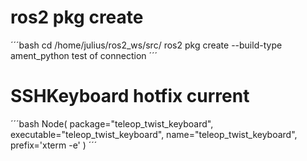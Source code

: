 # ros2 pkg create
´´´bash
cd /home/julius/ros2_ws/src/
ros2 pkg create --build-type ament_python
test of connection
´´´
# SSHKeyboard hotfix current
´´´bash
Node(
    package="teleop_twist_keyboard",
    executable="teleop_twist_keyboard",
    name="teleop_twist_keyboard",
    prefix='xterm -e'
)
´´´
